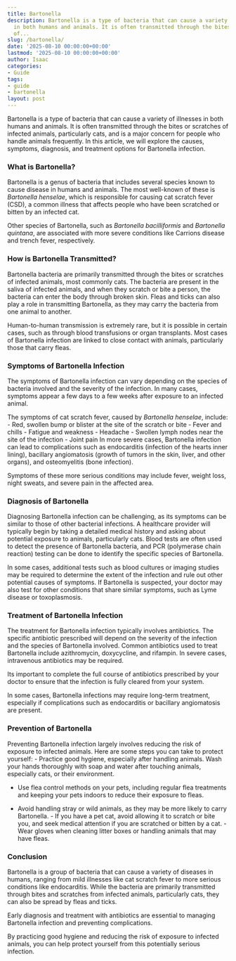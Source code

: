 ```yaml
---
title: Bartonella
description: Bartonella is a type of bacteria that can cause a variety of illnesses
  in both humans and animals. It is often transmitted through the bites or scratches
  of...
slug: /bartonella/
date: '2025-08-10 00:00:00+00:00'
lastmod: '2025-08-10 00:00:00+00:00'
author: Isaac
categories:
- Guide
tags:
- guide
- bartonella
layout: post
---
```

Bartonella is a type of bacteria that can cause a variety of illnesses in both humans and animals. It is often transmitted through the bites or scratches of infected animals, particularly cats, and is a major concern for people who handle animals frequently. In this article, we will explore the causes, symptoms, diagnosis, and treatment options for Bartonella infection.

###  What is Bartonella?

Bartonella is a genus of bacteria that includes several species known to cause disease in humans and animals. The most well-known of these is *Bartonella henselae*, which is responsible for causing cat scratch fever (CSD), a common illness that affects people who have been scratched or bitten by an infected cat.

Other species of Bartonella, such as *Bartonella bacilliformis* and *Bartonella quintana*, are associated with more severe conditions like Carrions disease and trench fever, respectively.

###  How is Bartonella Transmitted?

Bartonella bacteria are primarily transmitted through the bites or scratches of infected animals, most commonly cats. The bacteria are present in the saliva of infected animals, and when they scratch or bite a person, the bacteria can enter the body through broken skin. Fleas and ticks can also play a role in transmitting Bartonella, as they may carry the bacteria from one animal to another.

Human-to-human transmission is extremely rare, but it is possible in certain cases, such as through blood transfusions or organ transplants. Most cases of Bartonella infection are linked to close contact with animals, particularly those that carry fleas.

###  Symptoms of Bartonella Infection

The symptoms of Bartonella infection can vary depending on the species of bacteria involved and the severity of the infection. In many cases, symptoms appear a few days to a few weeks after exposure to an infected animal.

The symptoms of cat scratch fever, caused by *Bartonella henselae*, include: - Red, swollen bump or blister at the site of the scratch or bite - Fever and chills - Fatigue and weakness - Headache - Swollen lymph nodes near the site of the infection - Joint pain In more severe cases, Bartonella infection can lead to complications such as endocarditis (infection of the hearts inner lining), bacillary angiomatosis (growth of tumors in the skin, liver, and other organs), and osteomyelitis (bone infection).

Symptoms of these more serious conditions may include fever, weight loss, night sweats, and severe pain in the affected area.

###  Diagnosis of Bartonella

Diagnosing Bartonella infection can be challenging, as its symptoms can be similar to those of other bacterial infections. A healthcare provider will typically begin by taking a detailed medical history and asking about potential exposure to animals, particularly cats. Blood tests are often used to detect the presence of Bartonella bacteria, and PCR (polymerase chain reaction) testing can be done to identify the specific species of Bartonella.

In some cases, additional tests such as blood cultures or imaging studies may be required to determine the extent of the infection and rule out other potential causes of symptoms. If Bartonella is suspected, your doctor may also test for other conditions that share similar symptoms, such as Lyme disease or toxoplasmosis.

###  Treatment of Bartonella Infection

The treatment for Bartonella infection typically involves antibiotics. The specific antibiotic prescribed will depend on the severity of the infection and the species of Bartonella involved. Common antibiotics used to treat Bartonella include azithromycin, doxycycline, and rifampin. In severe cases, intravenous antibiotics may be required.

Its important to complete the full course of antibiotics prescribed by your doctor to ensure that the infection is fully cleared from your system.

In some cases, Bartonella infections may require long-term treatment, especially if complications such as endocarditis or bacillary angiomatosis are present.

###  Prevention of Bartonella

Preventing Bartonella infection largely involves reducing the risk of exposure to infected animals. Here are some steps you can take to protect yourself: - Practice good hygiene, especially after handling animals. Wash your hands thoroughly with soap and water after touching animals, especially cats, or their environment.

- Use flea control methods on your pets, including regular flea treatments and keeping your pets indoors to reduce their exposure to fleas.

- Avoid handling stray or wild animals, as they may be more likely to carry Bartonella. - If you have a pet cat, avoid allowing it to scratch or bite you, and seek medical attention if you are scratched or bitten by a cat. - Wear gloves when cleaning litter boxes or handling animals that may have fleas.

###  Conclusion

Bartonella is a group of bacteria that can cause a variety of diseases in humans, ranging from mild illnesses like cat scratch fever to more serious conditions like endocarditis. While the bacteria are primarily transmitted through bites and scratches from infected animals, particularly cats, they can also be spread by fleas and ticks.

Early diagnosis and treatment with antibiotics are essential to managing Bartonella infection and preventing complications.

By practicing good hygiene and reducing the risk of exposure to infected animals, you can help protect yourself from this potentially serious infection.